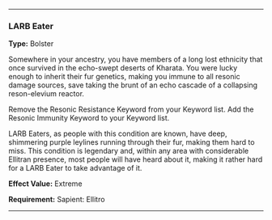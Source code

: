 ___
### LARB Eater
__Type:__ Bolster

Somewhere in your ancestry, you have members of a long lost ethnicity that once survived in the echo-swept deserts of Kharata. You were lucky enough to inherit their fur genetics, making you immune to all resonic damage sources, save taking the brunt of an echo cascade of a collapsing reson-elevium reactor.

Remove the Resonic Resistance Keyword from your Keyword list. Add the Resonic Immunity Keyword to your Keyword list.

LARB Eaters, as people with this condition are known, have deep, shimmering purple leylines running through their fur, making them hard to miss. This condition is legendary and, within any area with considerable Ellitran presence, most people will have heard about it, making it rather hard for a LARB Eater to take advantage of it.

__Effect Value:__ Extreme

__Requirement:__ Sapient: Ellitro

___